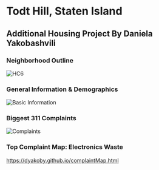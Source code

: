 # Todt Hill, Staten Island
## Additional Housing Project                    By Daniela Yakobashvili          

### Neighborhood Outline
![HC6](dyakoby.github.io/HC6.png)

### General Information & Demographics
![Basic Information](dyakoby.github.io/Basic.png)

### Biggest 311 Complaints 
![Complaints](dyakoby.github.io/complaints.png)

### Top Complaint Map: Electronics Waste 
https://dyakoby.github.io/complaintMap.html

